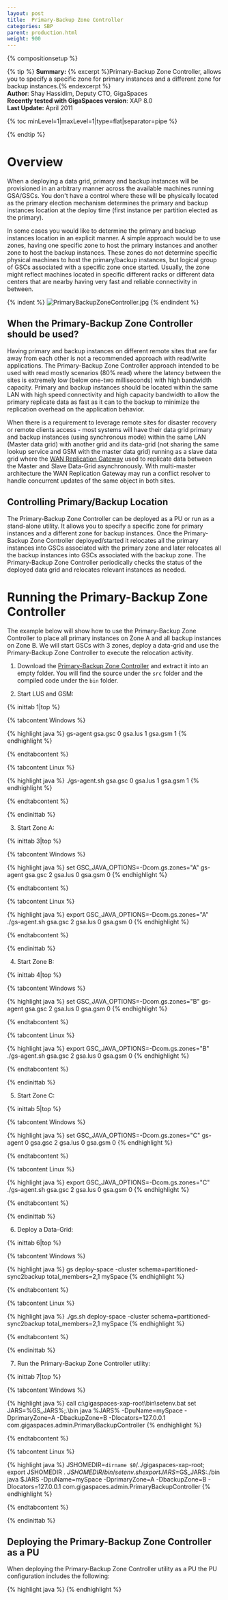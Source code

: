 ```yaml
---
layout: post
title:  Primary-Backup Zone Controller
categories: SBP
parent: production.html
weight: 900
---
```


{% compositionsetup %}

{% tip %}
**Summary:** {% excerpt %}Primary-Backup Zone Controller, allows you to specify a specific zone for primary instances and a different zone for backup instances.{% endexcerpt %}<br/>
**Author**: Shay Hassidim, Deputy CTO, GigaSpaces<br/>
**Recently tested with GigaSpaces version**: XAP 8.0<br/>
**Last Update:** April 2011<br/>

{% toc minLevel=1|maxLevel=1|type=flat|separator=pipe %}

{% endtip %}

# Overview

When a deploying a data grid, primary and backup instances will be provisioned in an arbitrary manner across the available machines running GSA/GSCs. You don't have a control where these will be physically located as the primary election mechanism determines the primary and backup instances location at the deploy time (first instance per partition elected as the primary).

In some cases you would like to determine the primary and backup instances location in an explicit manner. A simple approach would be to use zones, having one specific zone to host the primary instances and another zone to host the backup instances. These zones do not determine specific physical machines to host the primary/backup instances, but logical group of GSCs associated with a specific zone once started. Usually, the zone might reflect machines located in specific different racks or different data centers that are nearby having very fast and reliable connectivity in between.

{% indent %}
![PrimaryBackupZoneController.jpg](/attachment_files/sbp/PrimaryBackupZoneController.jpg)
{% endindent %}

## When the Primary-Backup Zone Controller should be used?
Having primary and backup instances on different remote sites that are far away from each other is not a recommended approach with read/write applications. The Primary-Backup Zone Controller approach intended to be used with read mostly scenarios (80% read) where the latency between the sites is extremely low (below one-two milliseconds) with high bandwidth capacity. Primary and backup instances should be located within the same LAN with high speed connectivity and high capacity bandwidth to allow the primary replicate data as fast as it can to the backup to minimize the replication overhead on the application behavior.

When there is a requirement to leverage remote sites for disaster recovery or remote clients access - most systems will have their data grid primary and backup instances (using synchronous mode) within the same LAN (Master data grid) with another grid and its data-grid (not sharing the same lookup service and GSM with the master data grid) running as a slave data grid where the [WAN Replication Gateway](./wan-replication-gateway.html) used to replicate data between the Master and Slave Data-Grid asynchronously. With multi-master architecture the WAN Replication Gateway may run a conflict resolver to handle concurrent updates of the same object in both sites.

## Controlling Primary/Backup Location
The Primary-Backup Zone Controller can be deployed as a PU or run as a stand-alone utility. It allows you to specify a specific zone for primary instances and a different zone for backup instances. Once the Primary-Backup Zone Controller deployed/started it relocates all the primary instances into GSCs associated with the primary zone and later relocates all the backup instances into GSCs associated with the backup zone. The Primary-Backup Zone Controller periodically checks the status of the deployed data grid and relocates relevant instances as needed.

# Running the Primary-Backup Zone Controller

The example below will show how to use the Primary-Backup Zone Controller to place all primary instances on Zone A and all backup instances on Zone B. We will start GSCs with 3 zones, deploy a data-grid and use the Primary-Backup Zone Controller to execute the relocation activity.

1. Download the [Primary-Backup Zone Controller](/attachment_files/sbp/PrimaryBackupZoneController.zip) and extract it into an empty folder. You will find the source under the `src` folder and the compiled code under the `bin` folder.

2. Start LUS and GSM:

{% inittab 1|top %}

{% tabcontent Windows %}

{% highlight java %}
gs-agent gsa.gsc 0 gsa.lus 1 gsa.gsm 1
{% endhighlight %}

{% endtabcontent %}

{% tabcontent Linux %}

{% highlight java %}
./gs-agent.sh gsa.gsc 0 gsa.lus 1 gsa.gsm 1
{% endhighlight %}

{% endtabcontent %}

{% endinittab %}

3. Start Zone A:

{% inittab 3|top %}

{% tabcontent Windows %}

{% highlight java %}
set GSC_JAVA_OPTIONS=-Dcom.gs.zones="A"
gs-agent gsa.gsc 2 gsa.lus 0 gsa.gsm 0
{% endhighlight %}

{% endtabcontent %}

{% tabcontent Linux %}

{% highlight java %}
export GSC_JAVA_OPTIONS=-Dcom.gs.zones="A"
./gs-agent.sh gsa.gsc 2 gsa.lus 0 gsa.gsm 0
{% endhighlight %}

{% endtabcontent %}

{% endinittab %}

4. Start Zone B:

{% inittab 4|top %}

{% tabcontent Windows %}

{% highlight java %}
set GSC_JAVA_OPTIONS=-Dcom.gs.zones="B"
gs-agent gsa.gsc 2 gsa.lus 0 gsa.gsm 0
{% endhighlight %}

{% endtabcontent %}

{% tabcontent Linux %}

{% highlight java %}
export GSC_JAVA_OPTIONS=-Dcom.gs.zones="B"
./gs-agent.sh gsa.gsc 2 gsa.lus 0 gsa.gsm 0
{% endhighlight %}

{% endtabcontent %}

{% endinittab %}

5. Start Zone C:

{% inittab 5|top %}

{% tabcontent Windows %}

{% highlight java %}
set GSC_JAVA_OPTIONS=-Dcom.gs.zones="C"
gs-agent 0 gsa.gsc 2 gsa.lus 0 gsa.gsm 0
{% endhighlight %}

{% endtabcontent %}

{% tabcontent Linux %}

{% highlight java %}
export GSC_JAVA_OPTIONS=-Dcom.gs.zones="C"
./gs-agent.sh gsa.gsc 2 gsa.lus 0 gsa.gsm 0
{% endhighlight %}

{% endtabcontent %}

{% endinittab %}

6. Deploy a Data-Grid:

{% inittab 6|top %}

{% tabcontent Windows %}

{% highlight java %}
gs deploy-space -cluster schema=partitioned-sync2backup total_members=2,1 mySpace
{% endhighlight %}

{% endtabcontent %}

{% tabcontent Linux %}

{% highlight java %}
./gs.sh deploy-space -cluster schema=partitioned-sync2backup total_members=2,1 mySpace
{% endhighlight %}

{% endtabcontent %}

{% endinittab %}

7. Run the Primary-Backup Zone Controller utility:

{% inittab 7|top %}

{% tabcontent Windows %}

{% highlight java %}
call c:\gigaspaces-xap-root\bin\setenv.bat
set JARS=%GS_JARS%;.\bin
java %JARS% -DpuName=mySpace -DprimaryZone=A -DbackupZone=B -Dlocators=127.0.0.1 com.gigaspaces.admin.PrimaryBackupController
{% endhighlight %}

{% endtabcontent %}

{% tabcontent Linux %}

{% highlight java %}
JSHOMEDIR=`dirname $0`/../gigaspaces-xap-root; export JSHOMEDIR
. ${JSHOMEDIR}/bin/setenv.sh
export JARS=$GS_JARS:./bin
java $JARS -DpuName=mySpace -DprimaryZone=A -DbackupZone=B -Dlocators=127.0.0.1 com.gigaspaces.admin.PrimaryBackupController
{% endhighlight %}

{% endtabcontent %}

{% endinittab %}

## Deploying the Primary-Backup Zone Controller as a PU
When deploying the Primary-Backup Zone Controller utility as a PU the PU configuration includes the following:

{% highlight java %}
<bean id="PrimaryBackupController" class="com.gigaspaces.admin.PrimaryBackupController" >
	<property name="primaryZone" value="A" />
	<property name="backupZone" value="B" />
	<property name="locators" value="127.0.0.1" />
	<property name="groups" value="" />
	<property name="puName" value="mySpace" />
	<property name="delayBetweenChecks" value="60" />
</bean>
{% endhighlight %}

